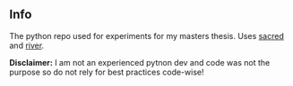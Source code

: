## Info ##

The python repo used for experiments for my masters thesis. 
Uses [sacred](https://github.com/IDSIA/sacred) and [river](https://github.com/online-ml/river).

**Disclaimer:** I am not an experienced pytnon dev and code was not the purpose so do not rely for best practices code-wise!
